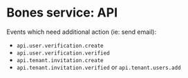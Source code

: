 # Bones service: API

Events which need additional action (ie: send email):

- `api.user.verification.create`
- `api.user.verification.verified`
- `api.tenant.invitation.create`
- `api.tenant.invitation.verified` or `api.tenant.users.add`